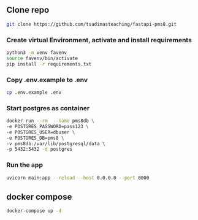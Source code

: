 

## Clone repo
```bash
git clone https://github.com/tsadimasteaching/fastapi-pms8.git
```
### Create virtual Environment, activate and install requirements
```bash
python3 -m venv favenv
source favenv/bin/activate
pip install -r requirements.txt
```
### Copy .env.example to .env
```bash
cp .env.example .env
```

### Start postgres as container
```bash
docker run --rm  --name pms8db \
-e POSTGRES_PASSWORD=pass123 \
-e POSTGRES_USER=dbuser \
-e POSTGRES_DB=pms8 \
-v pms8db:/var/lib/postgresql/data \
-p 5432:5432 -d postgres

```
### Run the app
```bash
uvicorn main:app --reload --host 0.0.0.0 --port 8000
```

## docker compose

```bash
docker-compose up -d
```

